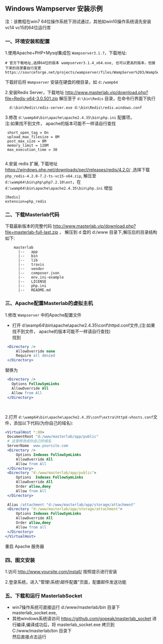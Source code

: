 
## Windows Wampserver 安装示例

  注：该教程在win7 64位操作系统下测试通过，其他如win10操作系统请先安装vc14 vc15的64位运行库  
  
### 一、环境安装和配置

1.使用Apache+PHP+Mysql集成包 `Wampserver3.1.7`，下载地址:  
```text
# 官方下载地址,选择64位的版本 wampserver3.1.4_x64.exe, 也可以更高的版本，但接下来的目录要自行变更
https://sourceforge.net/projects/wampserver/files/WampServer%203/WampServer%203.0.0/wampserver3.1.7_x64.exe/download

```
  下载好后将 `Wampserver` 安装在硬盘的根目录，如 `d:/wamp64`  
  

    
2.安装Redis Server，下载地址 http://www.masterlab.vip/download.php?file=Redis-x64-3.0.501.zip
  解压至于 `d:\bin\Redis` 目录，在命令行界面下执行 
  ```
    d:\bin\Redis\redis-server.exe d:\bin\Redis\redis.windows.conf
```
  
3.修改 `d:\wamp64\bin\apache\apache2.4.35\bin\php.ini` 配置项，  
注:如果找不到文件， apache的版本可能不一样请自行查找
  ```
   short_open_tag = On
   upload_max_filesize = 8M
   post_max_size = 8M
   memory_limit = 128M
   max_execution_time = 30
   
  ```
4.安装 redis 扩展, 下载地址 https://windows.php.net/downloads/pecl/releases/redis/4.2.0/ ,选择下载 `php_redis-4.2.0-7.2-ts-vc15-x64.zip`,
 解压至 `d:\wamp64\bin\php\php7.2.10\ext`，在 `d:\wamp64\bin\apache\apache2.4.35\bin\php.ini` 增加
 
   ```
[Redis]
extension=php_redis
   ```  

### 二、下载Masterlab代码

下载最新版本的完整代码  http://www.masterlab.vip/download.php?file=masterlab-full-last.zip ，
 解压到 d 盘的 d:/www 目录下,解压后的目录结构如下:
```
    masterlab            
      |--   app   
      |--   bin    
      |--   lib    
      |--   travis
      |--   vendor
      |--   composer.json
      |--   env.ini-example       
      |--   LICENSE
      |--   php.ini    
      |--   README.md
```

### 三、Apache配置Masterlab的虚拟主机
1.修改 `Wampserver` 中的Apache配置文件

   + 打开 d:\wamp64\bin\apache\apache2.4.35\conf\httpd.conf文件,(注:如果找不到文件， apache的版本可能不一样请自行查找)  
   找到

   ```apache
    <Directory />
        AllowOverride none
        Require all denied
    </Directory>
  ```
   替换为
   ```apache
    <Directory />
      Options FollowSymLinks
      AllowOverride All      
      Allow from All  
    </Directory>
  ```
<br>

2.打开 `d:\wamp64\bin\apache\apache2.4.35\conf\extra\httpd-vhosts.conf`文件，添加以下代码(为你自己的域名):

   ```apache
   <VirtualHost *:80>
    DocumentRoot "d:/www/masterlab/app/public"
    # 这里修改成你自己的域名
    ServerName  www.yoursite.com
    <Directory />    
        Options Indexes FollowSymLinks
        AllowOverride All      
        Allow from All     
    </Directory>    
    <Directory "d:/www/masterlab/app/public">    
        Options  Indexes FollowSymLinks    
        AllowOverride All    
        Order allow,deny    
        Allow from All    
    </Directory>    
	
    Alias /attachment "d:/www/masterlab/app/storage/attachment" 
    <Directory "d:/www/masterlab/app/storage/attachment">
		Options Indexes FollowSymLinks
		AllowOverride All
		Order allow,deny
		Allow from all
	</Directory>  
  </VirtualHost>
  ```
重启 Apache 服务器


### 四、图文安装  
1.访问 http://www.yoursite.com/install/ 按照提示进行安装   

2.登录系统，进入"管理\系统\邮件配置"页面，配置邮件发送功能  


### 五、下载和运行 MasterlabSocket  

 * win7操作系统可直接运行 d:/www/masterlab/bin 目录下 masterlab_socket.exe,  
 * 其他windows系统请访问 https://github.com/gopeak/masterlab_socket 进行编译,编译成功后，将 masterlab_socket.exe 拷贝到 C:/www/masterlab/bin 目录下  
 然后直接点击运行  


 
 
